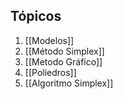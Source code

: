 ## Tópicos
1. [[Modelos]]
2. [[Método Simplex]]
3. [[Metodo Gráfico]]
4. [[Poliedros]]
5. [[Algoritmo Simplex]]
